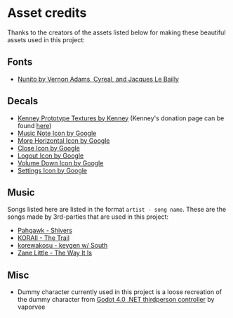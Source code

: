 # Asset credits

Thanks to the creators of the assets listed below for making these beautiful assets used in this project:

## Fonts

- [Nunito by Vernon Adams, Cyreal, and Jacques Le Bailly](https://fonts.google.com/specimen/Nunito)

## Decals

- [Kenney Prototype Textures by Kenney](https://godotengine.org/asset-library/asset/780) (Kenney's donation page can be found [here](https://kenney.itch.io/kenney-donation))
- [Music Note Icon by Google](https://fonts.google.com/icons?selected=Material%20Icons%20Round%3Amusic_note%3A)
- [More Horizontal Icon by Google](https://fonts.google.com/icons?selected=Material%20Icons%20Outlined%3Amore_horiz%3A)
- [Close Icon by Google](https://fonts.google.com/icons?selected=Material%20Icons%20Round%3Aclose%3A)
- [Logout Icon by Google](https://fonts.google.com/icons?selected=Material%20Icons%20Round%3Alogout%3A)
- [Volume Down Icon by Google](https://fonts.google.com/icons?selected=Material%20Icons%20Round%3Avolume_down%3A)
- [Settings Icon by Google](https://fonts.google.com/icons?selected=Material%20Icons%20Round%3Asettings%3A)

## Music

Songs listed here are listed in the format `artist - song name`. These are the songs made by 3rd-parties that are used in this project:

- [Pahgawk - Shivers](https://www.newgrounds.com/audio/listen/1215548)
- [KORAII - The Trail](https://www.newgrounds.com/audio/listen/1139009)
- [korewakosu - keygen w/ South](https://www.newgrounds.com/audio/listen/1187165)
- [Zane Little - The Way It Is](https://www.newgrounds.com/audio/listen/1226171)

## Misc

- Dummy character currently used in this project is a loose recreation of the dummy character from [Godot 4.0 .NET thirdperson controller](https://github.com/vaporvee/gd-net-thirdpersoncontroller) by vaporvee

